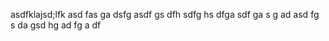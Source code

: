 asdfklajsd;lfk
asd
fas
ga
dsfg
asdf
gs
dfh
sdfg
hs
dfga
sdf
ga
s g
ad
 asd
 fg
 s da
 gsd
  hg
  ad fg
   a
   df